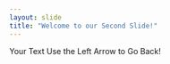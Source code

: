 ```yaml
---
layout: slide
title: "Welcome to our Second Slide!"
---
```

Your Text
Use the Left Arrow to Go Back!
